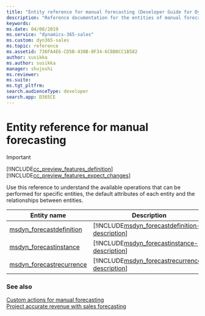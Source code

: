 ```yaml
---
title: "Entity reference for manual forecasting (Developer Guide for Dynamics 365 Sales)| MicrosoftDocs"
description: "Reference documentation for the entities of manual forecasting"
keywords: 
ms.date: 04/08/2019
ms.service: "dynamics-365-sales"
ms.custom: dyn365-sales
ms.topic: reference
ms.assetid: 736FA4E6-CD5B-430B-8F34-6C8B0CC1B582
author: susikka
ms.author: susikka
manager: shujoshi
ms.reviewer: 
ms.suite: 
ms.tgt_pltfrm: 
search.audienceType: developer
search.app: D365CE
---
```

# Entity reference for manual forecasting

> [!IMPORTANT]
> [!INCLUDE[cc_preview_features_definition](../../../includes/cc-preview-features-definition.md)] 
> [!INCLUDE[cc_preview_features_expect_changes](../../../includes/cc-preview-features-expect-changes.md)]

Use this reference to understand the available operations that can be performed for specific entities, the default attributes of each entity and the relationships between entities.

|Entity name|Description|
|------|------|
|[msdyn_forecastdefinition](entities/msdyn_forecastdefinition.md)|[!INCLUDE[msdyn_forecastdefinition-description](includes/msdyn_forecastdefinition-description.md)]|
|[msdyn_forecastinstance](entities/msdyn_forecastinstance.md)|[!INCLUDE[msdyn_forecastinstance-description](includes/msdyn_forecastinstance-description.md)]|
|[msdyn_forecastrecurrence](entities/msdyn_forecastrecurrence.md)|[!INCLUDE[msdyn_forecastrecurrence-description](includes/msdyn_forecastrecurrence-description.md)]|

### See also

[Custom actions for manual forecasting](custom-actions-manual-forecasting.md)<br />
[Project accurate revenue with sales forecasting](../../project-accurate-revenue-sales-forecasting.md)
